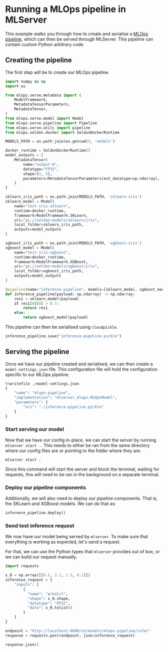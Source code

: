# Running a MLOps pipeline in MLServer

This example walks you through how to create and serialise a [MLOps pipeline](https://github.com/SeldonIO/mlops), which can then be served through MLServer.
This pipeline can contain custom Python arbitrary code.

## Creating the pipeline

The first step will be to create our MLOps pipeline.


```python
import numpy as np
import os

from mlops.serve.metadata import (
    ModelFramework,
    MetadataTensorParameters,
    MetadataTensor,
)
from mlops.serve.model import Model
from mlops.serve.pipeline import Pipeline
from mlops.serve.utils import pipeline
from mlops.seldon.docker import SeldonDockerRuntime

MODELS_PATH = os.path.join(os.getcwd(), 'models')

docker_runtime = SeldonDockerRuntime()
model_outputs = [
    MetadataTensor(
        name="output-0",
        datatype="FP32",
        shape=[2, 3],
        parameters=MetadataTensorParameters(ext_datatype=np.ndarray),
    )
]

sklearn_iris_path = os.path.join(MODELS_PATH, 'sklearn-iris')
sklearn_model = Model(
    name="test-iris-sklearn",
    runtime=docker_runtime,
    framework=ModelFramework.SKLearn,
    uri="gs://seldon-models/sklearn/iris",
    local_folder=sklearn_iris_path,
    outputs=model_outputs
)

xgboost_iris_path = os.path.join(MODELS_PATH, 'xgboost-iris')
xgboost_model = Model(
    name="test-iris-xgboost",
    runtime=docker_runtime,
    framework=ModelFramework.XGBoost,
    uri="gs://seldon-models/xgboost/iris",
    local_folder=xgboost_iris_path,
    outputs=model_outputs
)

@pipeline(name="inference-pipeline", models=[sklearn_model, xgboost_model])
def inference_pipeline(payload: np.ndarray) -> np.ndarray:
    res1 = sklearn_model(payload)
    if res1[0][0] > 0.7:
        return res1
    else:
        return xgboost_model(payload)

```

This pipeline can then be serialised using `cloudpickle`.


```python
inference_pipeline.save("inference-pipeline.pickle")
```

## Serving the pipeline

Once we have our pipeline created and serialised, we can then create a `model-settings.json` file.
This configuration file will hold the configuration specific to our MLOps pipeline.


```python
%%writefile ./model-settings.json
{
    "name": "mlops-pipeline",
    "implementation": "mlserver_mlops.MLOpsModel",
    "parameters": {
        "uri": "./inference-pipeline.pickle"
    }
}
```

### Start serving our model

Now that we have our config in-place, we can start the server by running `mlserver start .`. This needs to either be ran from the same directory where our config files are or pointing to the folder where they are.

```shell
mlserver start .
```

Since this command will start the server and block the terminal, waiting for requests, this will need to be ran in the background on a separate terminal.

### Deploy our pipeline components

Additionally, we will also need to deploy our pipeline components.
That is, the SKLearn and XGBoost models.
We can do that as:


```python
inference_pipeline.deploy()
```

### Send test inference request

We now have our model being served by `mlserver`.
To make sure that everything is working as expected, let's send a request.

For that, we can use the Python types that `mlserver` provides out of box, or we can build our request manually.


```python
import requests

x_0 = np.array([[0.1, 3.1, 1.5, 0.2]])
inference_request = {
    "inputs": [
        {
          "name": "predict",
          "shape": x_0.shape,
          "datatype": "FP32",
          "data": x_0.tolist()
        }
    ]
}

endpoint = "http://localhost:8080/v2/models/mlops-pipeline/infer"
response = requests.post(endpoint, json=inference_request)

response.json()
```


```python

```
